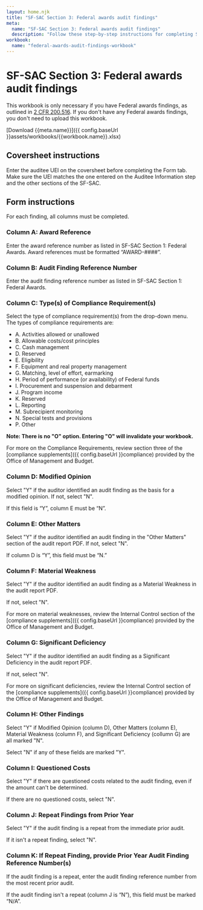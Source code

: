 ```yaml
---
layout: home.njk
title: "SF-SAC Section 3: Federal awards audit findings"
meta:
  name: "SF-SAC Section 3: Federal awards audit findings"
  description: "Follow these step-by-step instructions for completing SF-SAC Section 3: Federal awards audit findings."
workbook:
  name: "federal-awards-audit-findings-workbook"
---
```


# SF-SAC Section 3: Federal awards audit findings

This workbook is only necessary if you have Federal awards findings, as outlined in [2 CFR 200.516](https://www.ecfr.gov/current/title-2/section-200.516). If you don't have any Federal awards findings, you don't need to upload this workbook.

[Download {{meta.name}}]({{ config.baseUrl }}assets/workbooks/{{workbook.name}}.xlsx)

## Coversheet instructions

Enter the auditee UEI on the coversheet before completing the Form tab. Make sure the UEI matches the one entered on the Auditee Information step and the other sections of the SF-SAC.

## Form instructions

For each finding, all columns must be completed.
### Column A: Award Reference

Enter the award reference number as listed in SF-SAC Section 1: Federal Awards. Award references must be formatted “AWARD-####”.

### Column B: Audit Finding Reference Number

Enter the audit finding reference number as listed in SF-SAC Section 1: Federal Awards.

### Column C: Type(s) of Compliance Requirement(s)

Select the type of compliance requirement(s) from the drop-down menu. The types of compliance requirements are:

- A. Activities allowed or unallowed
- B. Allowable costs/cost principles
- C. Cash management
- D. Reserved
- E. Eligibility
- F. Equipment and real property management
- G. Matching, level of effort, earmarking
- H. Period of performance (or availability) of Federal funds
- I. Procurement and suspension and debarment
- J. Program income
- K. Reserved
- L. Reporting
- M. Subrecipient monitoring
- N. Special tests and provisions
- P. Other

**Note: There is no "O" option. Entering "O" will invalidate your workbook.**

For more on the Compliance Requirements, review section three of the [compliance supplements]({{ config.baseUrl }}compliance) provided by the Office of Management and Budget.

### Column D: Modified Opinion

Select "Y" if the auditor identified an audit finding as the basis for a modified opinion. If not, select "N".

If this field is “Y”, column E must be “N”.

### Column E: Other Matters

Select "Y" if the auditor identified an audit finding in the "Other Matters" section of the audit report PDF. If not, select "N".

If column D is “Y”, this field must be “N.”

### Column F: Material Weakness

Select "Y" if the auditor identified an audit finding as a Material Weakness in the audit report PDF. 

If not, select "N".

For more on material weaknesses, review the Internal Control section of the [compliance supplements]({{ config.baseUrl }}compliance) provided by the Office of Management and Budget.

### Column G: Significant Deficiency

Select "Y" if the auditor identified an audit finding as a Significant Deficiency in the audit report PDF. 

If not, select "N".

For more on significant deficiencies, review the Internal Control section of the [compliance supplements]({{ config.baseUrl }}compliance) provided by the Office of Management and Budget.

### Column H: Other Findings

Select "Y" if Modified Opinion (column D), Other Matters (column E), Material Weakness (column F), and Significant Deficiency (collumn G) are all marked "N". 

Select "N" if any of these fields are marked "Y".

### Column I: Questioned Costs

Select "Y" if there are questioned costs related to the audit finding, even if the amount can't be determined. 

If there are no questioned costs, select "N".

### Column J: Repeat Findings from Prior Year

Select "Y" if the audit finding is a repeat from the immediate prior audit. 

If it isn't a repeat finding, select "N".

### Column K: If Repeat Finding, provide Prior Year Audit Finding Reference Number(s)

If the audit finding is a repeat, enter the audit finding reference number from the most recent prior audit.

If the audit finding isn't a repeat (column J is “N”), this field must be marked “N/A”.
